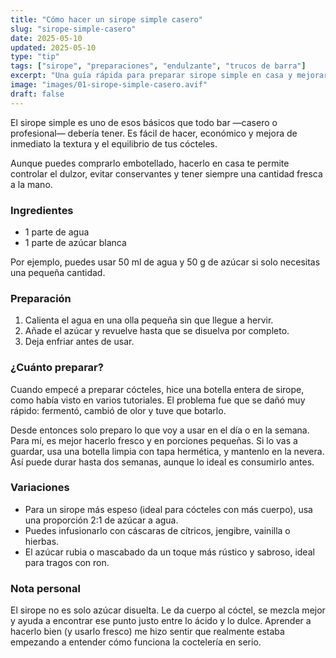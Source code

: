 ```yaml
---
title: "Cómo hacer un sirope simple casero"
slug: "sirope-simple-casero"
date: 2025-05-10
updated: 2025-05-10
type: "tip"
tags: ["sirope", "preparaciones", "endulzante", "trucos de barra"]
excerpt: "Una guía rápida para preparar sirope simple en casa y mejorar la calidad de tus cócteles sin complicarte."
image: "images/01-sirope-simple-casero.avif"
draft: false
---
```


El sirope simple es uno de esos básicos que todo bar —casero o profesional— debería tener. Es fácil de hacer, económico y mejora de inmediato la textura y el equilibrio de tus cócteles.

Aunque puedes comprarlo embotellado, hacerlo en casa te permite controlar el dulzor, evitar conservantes y tener siempre una cantidad fresca a la mano.

### Ingredientes

- 1 parte de agua
- 1 parte de azúcar blanca

Por ejemplo, puedes usar 50 ml de agua y 50 g de azúcar si solo necesitas una pequeña cantidad.

### Preparación

1. Calienta el agua en una olla pequeña sin que llegue a hervir.
2. Añade el azúcar y revuelve hasta que se disuelva por completo.
3. Deja enfriar antes de usar.

### ¿Cuánto preparar?

Cuando empecé a preparar cócteles, hice una botella entera de sirope, como había visto en varios tutoriales. El problema fue que se dañó muy rápido: fermentó, cambió de olor y tuve que botarlo.

Desde entonces solo preparo lo que voy a usar en el día o en la semana. Para mí, es mejor hacerlo fresco y en porciones pequeñas. Si lo vas a guardar, usa una botella limpia con tapa hermética, y mantenlo en la nevera. Así puede durar hasta dos semanas, aunque lo ideal es consumirlo antes.

### Variaciones

- Para un sirope más espeso (ideal para cócteles con más cuerpo), usa una proporción 2:1 de azúcar a agua.
- Puedes infusionarlo con cáscaras de cítricos, jengibre, vainilla o hierbas.
- El azúcar rubia o mascabado da un toque más rústico y sabroso, ideal para tragos con ron.

### Nota personal

El sirope no es solo azúcar disuelta. Le da cuerpo al cóctel, se mezcla mejor y ayuda a encontrar ese punto justo entre lo ácido y lo dulce. Aprender a hacerlo bien (y usarlo fresco) me hizo sentir que realmente estaba empezando a entender cómo funciona la coctelería en serio.
